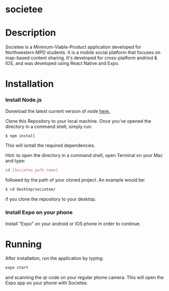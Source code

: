 # societee

# Description

  Societee is a Minimum-Viable-Product application developed for Northwestern MPD students. It is a mobile social platform that focuses on map-based content sharing. It's developed for cross-platform andriod & IOS, and was developed using React Native and Expo. 


# Installation

### Install Node.js

Donwload the latest current version of node [here.](https://nodejs.org/en/)


Clone this Repository to your local machine. Once you've opened the directory in a command shell, simply run:
```sh
$ npm install
```
This will isntall the required dependencies.

Hint: to open the directory in a command shell, open Terminal on your Mac and type:

```sh
cd [Societee_path_name]
```
followed by the path of your cloned project. An example would be:
```sh
$ cd Desktop/societee/
```
if you clone the repository to your desktop.


### Install Expo on your phone

Install "Expo" on your android or IOS phone in order to continue. 

# Running

After installation, run the application by typing:

```sh
expo start
```

and scanning the qr code on your regular phone camera. This will open the Expo app on your phone with Societee.